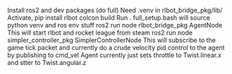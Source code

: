 Install ros2 and dev packages (do full)
Need .venv in rlbot_bridge_pkg/lib/
Activate, pip install rlbot
colcon build
Run . full_setup.bash will source python venv and ros env stuff
ros2 run node rlbot_bridge_pkg AgentNode 
This will start rlbot and rocket league from steam
ros2 run node simpler_controller_pkg SimplerControllerNode
This will subscribe to the game tick packet and currently do a crude velocity pid control to the agent by publishing to cmd_vel
Agent currently just sets throttle to Twist.linear.x and stter to Twist.angular.z
